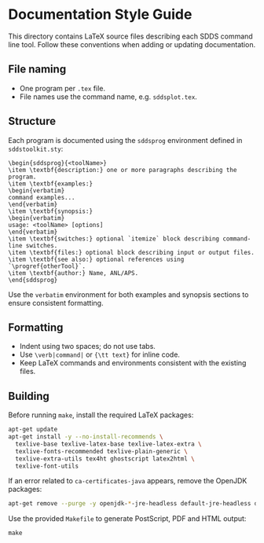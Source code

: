 # Documentation Style Guide

This directory contains LaTeX source files describing each SDDS command line tool. Follow these conventions when adding or updating documentation.

## File naming
- One program per `.tex` file.
- File names use the command name, e.g. `sddsplot.tex`.

## Structure
Each program is documented using the `sddsprog` environment defined in `sddstoolkit.sty`:

```
\begin{sddsprog}{<toolName>}
\item \textbf{description:} one or more paragraphs describing the program.
\item \textbf{examples:}
\begin{verbatim}
command examples...
\end{verbatim}
\item \textbf{synopsis:}
\begin{verbatim}
usage: <toolName> [options]
\end{verbatim}
\item \textbf{switches:} optional `itemize` block describing command-line switches.
\item \textbf{files:} optional block describing input or output files.
\item \textbf{see also:} optional references using `\progref{otherTool}`.
\item \textbf{author:} Name, ANL/APS.
\end{sddsprog}
```

Use the `verbatim` environment for both examples and synopsis sections to ensure consistent formatting.

## Formatting
- Indent using two spaces; do not use tabs.
- Use `\verb|command|` or `{\tt text}` for inline code.
- Keep LaTeX commands and environments consistent with the existing files.

## Building
Before running `make`, install the required LaTeX packages:

```bash
apt-get update
apt-get install -y --no-install-recommends \
  texlive-base texlive-latex-base texlive-latex-extra \
  texlive-fonts-recommended texlive-plain-generic \
  texlive-extra-utils tex4ht ghostscript latex2html \
  texlive-font-utils
```

If an error related to `ca-certificates-java` appears, remove the OpenJDK packages:

```bash
apt-get remove --purge -y openjdk-*-jre-headless default-jre-headless default-jre
```

Use the provided `Makefile` to generate PostScript, PDF and HTML output:

```
make
```
